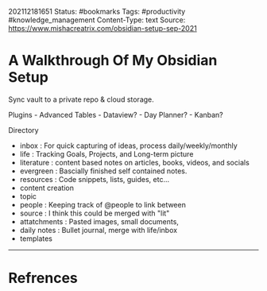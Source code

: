 202112181651
Status: #bookmarks
Tags: #productivity #knowledge_management
Content-Type: text
Source: https://www.mishacreatrix.com/obsidian-setup-sep-2021

# A Walkthrough Of My Obsidian Setup
Sync vault to a private repo & cloud storage.

Plugins
	- Advanced Tables
	- Dataview?
	- Day Planner?
	- Kanban?

Directory
- inbox : For quick capturing of ideas, process daily/weekly/monthly
- life : Tracking Goals, Projects, and Long-term picture
- literature : content based notes on articles, books, videos, and socials
- evergreen : Bascially finished self contained notes.
- resources : Code snippets, lists, guides, etc...
- content creation
- topic
- people : Keeping track of @people to link between 
- source : I think this could be merged with "lit"
- attatchments : Pasted images, small documents, 
- daily notes : Bullet journal, merge with life/inbox
- templates


---
# Refrences